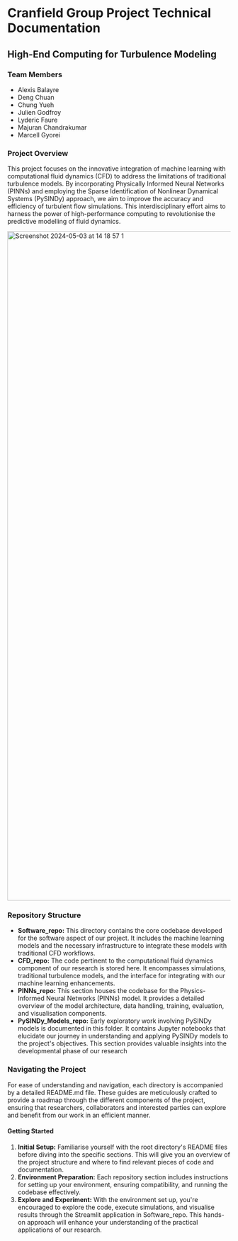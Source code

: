 # Cranfield Group Project Technical Documentation

## High-End Computing for Turbulence Modeling 

### Team Members

- Alexis Balayre
- Deng Chuan
- Chung Yueh
- Julien Godfroy
- Lyderic Faure
- Majuran Chandrakumar
- Marcell Gyorei

### Project Overview

This project focuses on the innovative integration of machine learning with computational fluid dynamics (CFD) to address the limitations of traditional turbulence models. By incorporating Physically Informed Neural Networks (PINNs) and employing the Sparse Identification of Nonlinear Dynamical Systems (PySINDy) approach, we aim to improve the accuracy and efficiency of turbulent flow simulations. This interdisciplinary effort aims to harness the power of high-performance computing to revolutionise the predictive modelling of fluid dynamics.

<img width="1512" alt="Screenshot 2024-05-03 at 14 18 57 1" src="https://github.com/AlexisBalayre/Cranfield_Group_Project/assets/60859013/ff488823-93ac-4745-9337-565807c7dad7">

### Repository Structure

- **Software_repo:** This directory contains the core codebase developed for the software aspect of our project. It includes the machine learning models and the necessary infrastructure to integrate these models with traditional CFD workflows.
- **CFD_repo:** The code pertinent to the computational fluid dynamics component of our research is stored here. It encompasses simulations, traditional turbulence models, and the interface for integrating with our machine learning enhancements.
- **PINNs_repo:** This section houses the codebase for the Physics-Informed Neural Networks (PINNs) model. It provides a detailed overview of the model architecture, data handling, training, evaluation, and visualisation components.
- **PySINDy_Models_repo:** Early exploratory work involving PySINDy models is documented in this folder. It contains Jupyter notebooks that elucidate our journey in understanding and applying PySINDy models to the project's objectives. This section provides valuable insights into the developmental phase of our research

### Navigating the Project

For ease of understanding and navigation, each directory is accompanied by a detailed README.md file. These guides are meticulously crafted to provide a roadmap through the different components of the project, ensuring that researchers, collaborators and interested parties can explore and benefit from our work in an efficient manner.

#### Getting Started

1. **Initial Setup:** Familiarise yourself with the root directory's README files before diving into the specific sections. This will give you an overview of the project structure and where to find relevant pieces of code and documentation.
2. **Environment Preparation:** Each repository section includes instructions for setting up your environment, ensuring compatibility, and running the codebase effectively.
3. **Explore and Experiment:** With the environment set up, you're encouraged to explore the code, execute simulations, and visualise results through the Streamlit application in Software_repo. This hands-on approach will enhance your understanding of the practical applications of our research.
